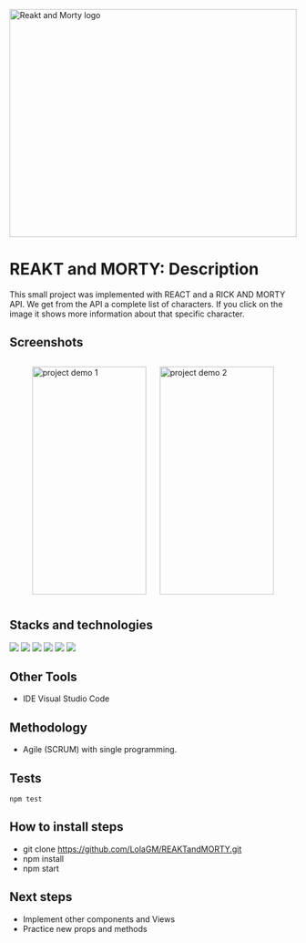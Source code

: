 <img src="https://user-images.githubusercontent.com/116545851/223225156-33dbb4d2-5e52-44c3-9db0-a5dc5633d8de.png" align="center" alt="Reakt and Morty logo" width = 100% height = 400px></img>
# REAKT and MORTY: Description

This small project was implemented with REACT and a RICK AND MORTY API.
We get from the API a complete list of characters. If you click on the image it shows more information about that specific character.

## Screenshots

<div style="display:flex; flex-wrap:wrap; justify-content:center; margin:auto">
<img style="width:200px; height:400px; margin:12px" src="https://user-images.githubusercontent.com/116545851/227544441-ff29b46f-064b-40b4-90a7-f7e41118d794.png" alt="project demo 1"/>
<img style="width:200px; height:400px; margin:12px" src="https://user-images.githubusercontent.com/116545851/227545105-767f0167-c101-45f2-ae86-0449ffea13f0.png" alt="project demo 2"/>
</div>


## Stacks and technologies

 <p align="left">
 <img src= "https://img.shields.io/badge/html5-%23E34F26.svg?style=for-the-badge&logo=html5&logoColor=white"></img>
 <img src= "https://img.shields.io/badge/css3-%231572B6.svg?style=for-the-badge&logo=css3&logoColor=white"></img>
 <img src= "https://img.shields.io/badge/javascript-%23323330.svg?style=for-the-badge&logo=javascript&logoColor=%23F7DF1E"></img>
 <img src= "https://img.shields.io/badge/NPM-%23000000.svg?style=for-the-badge&logo=npm&logoColor=white"></img>  
 <img src= "https://img.shields.io/badge/node.js-6DA55F?style=for-the-badge&logo=node.js&logoColor=white"></img> 
 <img src="https://img.shields.io/badge/-ReactJs-61DAFB?logo=react&logoColor=white&style=for-the-badge"></img>
 </p>
 
## Other Tools

* IDE Visual Studio Code

## Methodology

* Agile (SCRUM) with single programming.

## Tests

```
npm test
```
## How to install steps

* git clone https://github.com/LolaGM/REAKTandMORTY.git 
* npm install
* npm start


## Next steps

* Implement other components and Views
* Practice new props and methods
